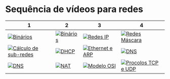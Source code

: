 # Sequência de vídeos para redes

1 | 2 | 3 | 4
--- | --- | --- | ---
[![Binários][bin-logo]][bin-link] | [![Binários][bin-logo2]][bin-link2] | [![Redes IP][rede-logo]][rede-link] | [![Redes Máscara][masc-logo]][masc-link]
[![Cálculo de sub-redes][cal-logo]][cal-link] | [![DHCP][dhcp-logo]][dhcp-link] | [![Ethernet e ARP][eth-logo]][eth-link] | [![DNS][dns-logo]][dns-link]
[![DNS][dns-logo]][dns-link] | [![NAT][nat-logo]][nat-link] | [![Modelo OSI][osi-logo]][osi-link] | [![Procolos TCP e UDP][tcp-logo]][tcp-link]

[bin-logo]: https://img.youtube.com/vi/TUJc1hgDZ54/0.jpg "Binários"
[bin-link]: https://www.youtube.com/watch?v=TUJc1hgDZ54
[bin-logo2]: https://img.youtube.com/vi/dp9ynjJamoI/0.jpg "Binários"
[bin-link2]: https://www.youtube.com/watch?v=dp9ynjJamoI
[rede-logo]: https://img.youtube.com/vi/EYQu7uNKvYg/0.jpg "Redes IP"
[rede-link]: https://www.youtube.com/watch?v=EYQu7uNKvYg
[masc-logo]: https://img.youtube.com/vi/yLgansF_h1w/0.jpg "Máscara de rede"
[masc-link]: https://www.youtube.com/watch?v=yLgansF_h1w


[cal-logo]: https://img.youtube.com/vi/7tUEHsQR9ak/0.jpg "Cálculo de sub-redes"
[cal-link]: https://www.youtube.com/watch?v=7tUEHsQR9ak
[dhcp-logo]: https://img.youtube.com/vi/7pU9iHoJRm4/0.jpg "DHCP"
[dhcp-link]: https://www.youtube.com/watch?v=7pU9iHoJRm4
[eth-logo]: https://img.youtube.com/vi/_ITRPKDFWSA/0.jpg "Ethernet e ARP"
[eth-link]: https://www.youtube.com/watch?v=_ITRPKDFWSA
[dns-logo]: https://img.youtube.com/vi/i4KMcl0tuEg/0.jpg "DNS"
[dns-link]: https://www.youtube.com/watch?v=i4KMcl0tuEg

[dns-logo2]: https://img.youtube.com/vi/NyX0C-FRoFQ/0.jpg "DNS"
[dns-link2]: https://www.youtube.com/watch?v=NyX0C-FRoFQ
[nat-logo]: https://img.youtube.com/vi/p1wdm_hkAY8/0.jpg "NAT"
[nat-link]: https://www.youtube.com/watch?v=p1wdm_hkAY8
[osi-logo]: https://img.youtube.com/vi/7sW8CXVx7IU/0.jpg "Modelo OSI"
[osi-link]: https://www.youtube.com/watch?v=7sW8CXVx7IU
[tcp-logo]: https://img.youtube.com/vi/uRvjPlbJ_98/0.jpg "Procolos TCP e UDP"
[tcp-link]: https://www.youtube.com/watch?v=uRvjPlbJ_98

